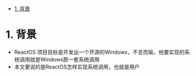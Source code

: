 <!-- TOC -->

- [1. 背景](#1-背景)

<!-- /TOC -->
# 1. 背景
* ReactOS 项目目标是开发出一个开源的Windows，不言而喻，他要实现的系统调用就是Windows那一套系统调用
* 本文要说的是ReactOS怎样实现系统调用，也就是用户